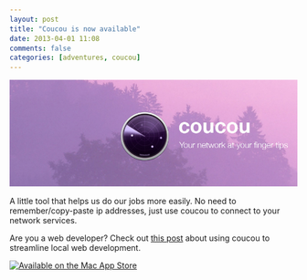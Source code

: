 ```yaml
---
layout: post
title: "Coucou is now available"
date: 2013-04-01 11:08
comments: false
categories: [adventures, coucou]
---
```


![Coucou](/assets/img/old/content/coucou-facebook.jpg)

A little tool that helps us do our jobs more easily. No need to remember/copy-paste ip addresses, just use coucou to connect to your network services.

Are you a web developer? Check out [this post](/blog/2013/03/29/coucou-for-web-developers) about using coucou to streamline local web development.

[![Available on the Mac App Store](/images/MacAppStore_download.png)](https://itunes.apple.com/app/coucou/id620436774)
